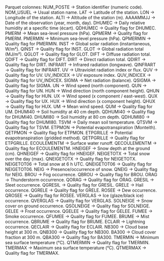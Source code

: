 Parquet colonnes:
NUM_POSTE → Station identifier (numeric code).
NOM_USUEL → Usual station name.
LAT → Latitude of the station.
LON → Longitude of the station.
ALTI → Altitude of the station (m).
AAAAMMJJ → Date of the observation (year, month, day).
DHUMEC → Daily relative humidity at a specific time (écart).
QDHUMEC → Quality flag for DHUMEC.
PMERM → Mean sea-level pressure (hPa).
QPMERM → Quality flag for PMERM.
PMERMIN → Minimum sea-level pressure (hPa).
QPMERMIN → Quality flag for PMERMIN.
INST → Global solar radiation (instantaneous, W/m²).
QINST → Quality flag for INST.
GLOT → Global radiation total (MJ/m²).
QGLOT → Quality flag for GLOT.
DIFT → Diffuse radiation total.
QDIFT → Quality flag for DIFT.
DIRT → Direct radiation total.
QDIRT → Quality flag for DIRT.
INFRART → Infrared radiation (longwave).
QINFRART → Quality flag for INFRART.
UV → Ultraviolet radiation index or flux.
QUV → Quality flag for UV.
UV_INDICEX → UV exposure index.
QUV_INDICEX → Quality flag for UV_INDICEX.
SIGMA → Net radiation (balance).
QSIGMA → Quality flag for SIGMA.
UN → Wind speed (north component).
QUN → Quality flag for UN.
HUN → Wind direction (north component height).
QHUN → Quality flag for HUN.
UX → Wind speed (x component / east-west).
QUX → Quality flag for UX.
HUX → Wind direction (x component height).
QHUX → Quality flag for HUX.
UM → Mean wind speed.
QUM → Quality flag for UM.
DHUMI40 → Soil humidity at 40 cm depth.
QDHUMI40 → Quality flag for DHUMI40.
DHUMI80 → Soil humidity at 80 cm depth.
QDHUMI80 → Quality flag for DHUMI80.
TSVM → Daily mean soil temperature.
QTSVM → Quality flag for TSVM.
ETPMON → Potential evapotranspiration (Monteith).
QETPMON → Quality flag for ETPMON.
ETPGRILLE → Potential evapotranspiration (gridded method).
QETPGRILLE → Quality flag for ETPGRILLE.
ECOULEMENTM → Surface water runoff.
QECOULEMENTM → Quality flag for ECOULEMENTM.
HNEIGEF → Snow depth at the ground (cm).
QHNEIGEF → Quality flag for HNEIGEF.
NEIGETOTX → Total snow over the day (max).
QNEIGETOTX → Quality flag for NEIGETOTX.
NEIGETOT06 → Total snow at 6 h UTC.
QNEIGETOT06 → Quality flag for NEIGETOT06.
NEIG → Presence/occurrence of snow.
QNEIG → Quality flag for NEIG.
BROU → Fog occurrence.
QBROU → Quality flag for BROU.
ORAG → Thunderstorm occurrence.
QORAG → Quality flag for ORAG.
GRESIL → Sleet occurrence.
QGRESIL → Quality flag for GRESIL.
GRELE → Hail occurrence.
QGRELE → Quality flag for GRELE.
ROSEE → Dew occurrence.
QROSEE → Quality flag for ROSEE.
VERGLAS → Ice (glaze/black ice) occurrence.
QVERGLAS → Quality flag for VERGLAS.
SOLNEIGE → Snow cover on ground occurrence.
QSOLNEIGE → Quality flag for SOLNEIGE.
GELEE → Frost occurrence.
QGELEE → Quality flag for GELEE.
FUMEE → Smoke occurrence.
QFUMEE → Quality flag for FUMEE.
BRUME → Mist occurrence.
QBRUME → Quality flag for BRUME.
ECLAIR → Lightning occurrence.
QECLAIR → Quality flag for ECLAIR.
NB300 → Cloud base height at 300 m.
QNB300 → Quality flag for NB300.
BA300 → Cloud cover fraction at 300 m.
QBA300 → Quality flag for BA300.
TMERMIN → Minimum sea surface temperature (°C).
QTMERMIN → Quality flag for TMERMIN.
TMERMAX → Maximum sea surface temperature (°C).
QTMERMAX → Quality flag for TMERMAX.